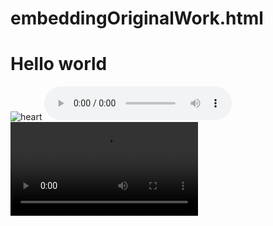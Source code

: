 # embeddingOriginalWork.html

<!DOCTYPE html>
<html>
   <head>
     <title>Hello world</title>
   <head>
   <body>
     <h1>Hello world</h1>
     
  <img src="www.w3cschool.cn/images/boat.gif" alt="heart">
                                     
 <audio controls>
  <source src="horse.ogg" type="audio/ogg">
</audio>
      <video>
  <source src="https://www.youtube.com/watch?v=pynDvIsLoU0" type="video/mp4" alt="soccer">
</video>
   </body>
</html>


